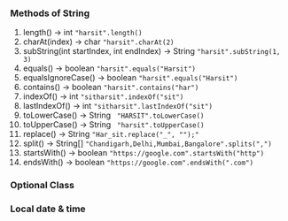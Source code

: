 ### Methods of String
1. length() -> int ``` "harsit".length() ```
2. charAt(index) -> char ``` "harsit".charAt(2) ```
3. subString(int startIndex, int endIndex) -> String ``` "harsit".subString(1, 3) ```
4. equals() -> boolean ``` "harsit".equals("Harsit") ```
5. equalsIgnoreCase() -> boolean ``` "harsit".equals("Harsit") ```
6. contains() -> boolean ``` "harsit".contains("har") ``` 
7. indexOf() -> int ``` "sitharsit".indexOf("sit") ```
8. lastIndexOf() -> int  ``` "sitharsit".lastIndexOf("sit") ```
9. toLowerCase() -> String ```  "HARSIT".toLowerCase() ```
10. toUpperCase() -> String ```  "harsit".toUpperCase() ```
11. replace() -> String  ``` "Har_sit.replace("_", "");" ```
12. split() -> String[] ``` "Chandigarh,Delhi,Mumbai,Bangalore".splits(",")  ```
13. startsWith() -> boolean ``` "https://google.com".startsWith("http") ```
14. endsWith() -> boolean ``` "https://google.com".endsWith(".com") ```

### Optional Class 

### Local date & time